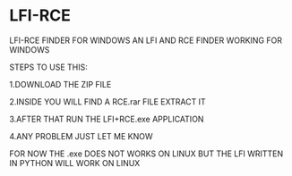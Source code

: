 # LFI-RCE
LFI-RCE FINDER FOR WINDOWS
AN LFI AND RCE FINDER WORKING FOR WINDOWS

STEPS TO USE THIS:

1.DOWNLOAD THE ZIP FILE

2.INSIDE YOU WILL FIND A RCE.rar FILE EXTRACT IT

3.AFTER THAT RUN THE LFI+RCE.exe APPLICATION

4.ANY PROBLEM JUST LET ME KNOW

FOR NOW THE .exe DOES NOT WORKS ON LINUX BUT THE LFI WRITTEN IN PYTHON WILL WORK ON LINUX
